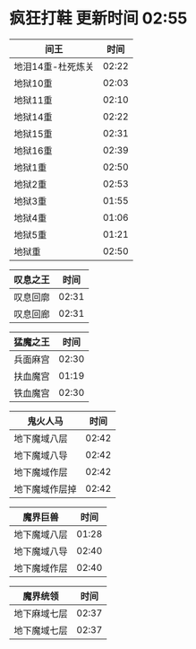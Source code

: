 # 疯狂打鞋 更新时间 02:55

| 间王   | 时间    |
|--------|-------|
| 地泪14重-杜死炼关 | 02:22 |
| 地狱10重 | 02:03 |
| 地狱11重 | 02:10 |
| 地狱14重 | 02:22 |
| 地狱15重 | 02:31 |
| 地狱16重 | 02:39 |
| 地狱1重 | 02:50 |
| 地狱2重 | 02:53 |
| 地狱3重 | 01:55 |
| 地狱4重 | 01:06 |
| 地狱5重 | 01:21 |
| 地狱重 | 02:50 |

| 叹息之王   | 时间    |
|--------|-------|
| 叹息回廓 | 02:31 |
| 叹息回廊 | 02:31 |

| 猛魔之王   | 时间    |
|--------|-------|
| 兵面麻宫 | 02:30 |
| 扶血魔宫 | 01:19 |
| 铁血魔宫 | 02:30 |

| 鬼火人马   | 时间    |
|--------|-------|
| 地下魔域八层 | 02:42 |
| 地下魔域八导 | 02:42 |
| 地下魔域作层 | 02:42 |
| 地下魔域作层掉 | 02:42 |

| 魔界巨兽   | 时间    |
|--------|-------|
| 地下魔域八层 | 01:28 |
| 地下魔域八导 | 02:40 |
| 地下魔域作层 | 02:40 |

| 魔界统领   | 时间    |
|--------|-------|
| 地下麻域七层 | 02:37 |
| 地下魔域七层 | 02:37 |